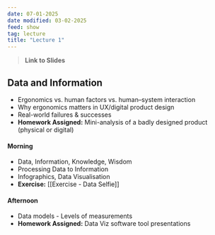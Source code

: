 ```yaml
---
date: 07-01-2025
date modified: 03-02-2025
feed: show
tag: lecture
title: "Lecture 1"
---
```


> **Link to Slides**


## Data and Information

- Ergonomics vs. human factors vs. human–system interaction
- Why ergonomics matters in UX/digital product design
- Real-world failures & successes
- **Homework Assigned:** Mini-analysis of a badly designed product (physical or digital)

#### Morning
- Data, Information, Knowledge, Wisdom
- Processing Data to Information
- Infographics, Data Visualisation
- **Exercise:** [[Exercise - Data Selfie]]

#### Afternoon
- Data models - Levels of measurements
- **Homework Assigned:** Data Viz software tool presentations
